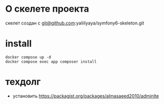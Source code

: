 # О скелете проекта 

скелет создан с git@github.com:yaliilyaya/symfony6-skeleton.git


# install 

```shell
docker compose up -d
docker compose exec app composer install

```

# техдолг 

* установить https://packagist.org/packages/almasaeed2010/adminlte